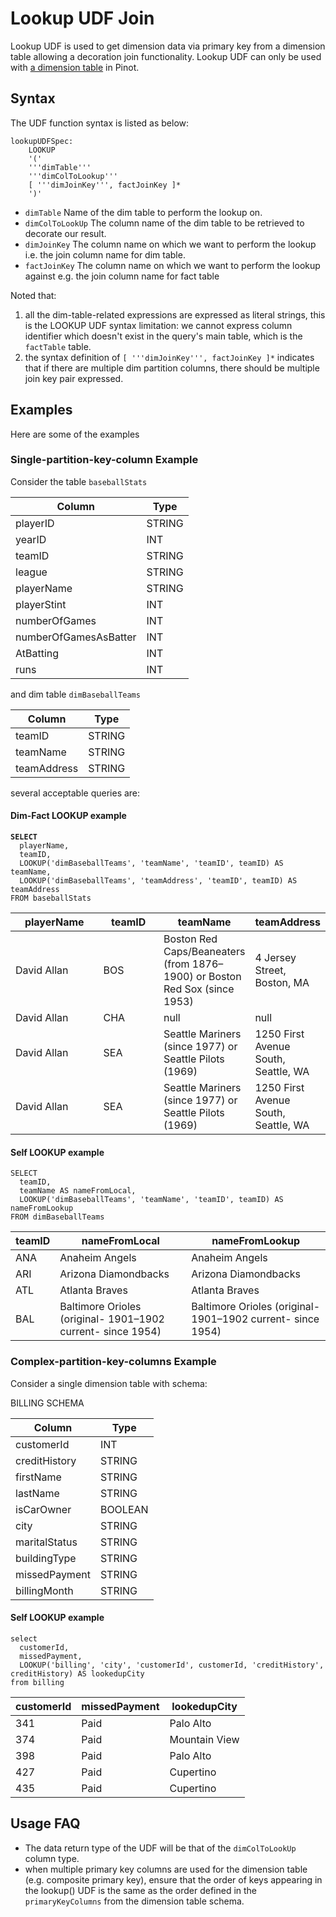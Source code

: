 # Lookup UDF Join

Lookup UDF is used to get dimension data via primary key from a dimension table allowing a decoration join functionality. Lookup UDF can only be used with [a dimension table](../../basics/data-import/batch-ingestion/dim-table.md) in Pinot.&#x20;

## Syntax&#x20;

The UDF function syntax is listed as below:

```
lookupUDFSpec:
    LOOKUP
    '('
    '''dimTable'''
    '''dimColToLookup'''
    [ '''dimJoinKey''', factJoinKey ]*
    ')'
```

* `dimTable` Name of the dim table to perform the lookup on.&#x20;
* `dimColToLookUp` The column name of the dim table to be retrieved to decorate our result.
* `dimJoinKey` The column name on which we want to perform the lookup i.e. the join column name for dim table.&#x20;
* `factJoinKey` The column name on which we want to perform the lookup against e.g. the join column name for fact table

Noted that:

1. all the dim-table-related expressions are expressed as literal strings, this is the LOOKUP UDF syntax limitation: we cannot express column identifier which doesn't exist in the query's main table, which is the `factTable` table.
2. the syntax definition of `[ '''dimJoinKey''', factJoinKey ]*` indicates that if there are multiple dim partition columns, there should be multiple join key pair expressed.

## Examples

Here are some of the examples

### Single-partition-key-column Example

Consider the table `baseballStats`&#x20;

| Column                | Type   |
| --------------------- | ------ |
| playerID              | STRING |
| yearID                | INT    |
| teamID                | STRING |
| league                | STRING |
| playerName            | STRING |
| playerStint           | INT    |
| numberOfGames         | INT    |
| numberOfGamesAsBatter | INT    |
| AtBatting             | INT    |
| runs                  | INT    |

and dim table `dimBaseballTeams`

| Column      | Type   |
| ----------- | ------ |
| teamID      | STRING |
| teamName    | STRING |
| teamAddress | STRING |

several acceptable queries are:

#### Dim-Fact LOOKUP example

<pre><code><strong>SELECT 
</strong>  playerName, 
  teamID, 
  LOOKUP('dimBaseballTeams', 'teamName', 'teamID', teamID) AS teamName, 
  LOOKUP('dimBaseballTeams', 'teamAddress', 'teamID', teamID) AS teamAddress
FROM baseballStats 
</code></pre>

<table><thead><tr><th width="141">playerName</th><th width="94.33333333333331">teamID</th><th>teamName</th><th>teamAddress</th></tr></thead><tbody><tr><td>David Allan</td><td>BOS</td><td>Boston Red Caps/Beaneaters (from 1876–1900) or Boston Red Sox (since 1953)</td><td>4 Jersey Street, Boston, MA</td></tr><tr><td>David Allan</td><td>CHA</td><td>null</td><td>null</td></tr><tr><td>David Allan</td><td>SEA</td><td>Seattle Mariners (since 1977) or Seattle Pilots (1969)</td><td>1250 First Avenue South, Seattle, WA</td></tr><tr><td>David Allan</td><td>SEA</td><td>Seattle Mariners (since 1977) or Seattle Pilots (1969)</td><td>1250 First Avenue South, Seattle, WA</td></tr></tbody></table>

#### Self LOOKUP example

```
SELECT 
  teamID, 
  teamName AS nameFromLocal,
  LOOKUP('dimBaseballTeams', 'teamName', 'teamID', teamID) AS nameFromLookup
FROM dimBaseballTeams
```

| teamID | nameFromLocal                                               | nameFromLookup                                              |
| ------ | ----------------------------------------------------------- | ----------------------------------------------------------- |
| ANA    | Anaheim Angels                                              | Anaheim Angels                                              |
| ARI    | Arizona Diamondbacks                                        | Arizona Diamondbacks                                        |
| ATL    | Atlanta Braves                                              | Atlanta Braves                                              |
| BAL    | Baltimore Orioles (original- 1901–1902 current- since 1954) | Baltimore Orioles (original- 1901–1902 current- since 1954) |

### Complex-partition-key-columns Example

Consider a single dimension table with schema:

BILLING SCHEMA

| Column        | Type    |
| ------------- | ------- |
| customerId    | INT     |
| creditHistory | STRING  |
| firstName     | STRING  |
| lastName      | STRING  |
| isCarOwner    | BOOLEAN |
| city          | STRING  |
| maritalStatus | STRING  |
| buildingType  | STRING  |
| missedPayment | STRING  |
| billingMonth  | STRING  |

#### Self LOOKUP example

```
select 
  customerId,
  missedPayment, 
  LOOKUP('billing', 'city', 'customerId', customerId, 'creditHistory', creditHistory) AS lookedupCity 
from billing
```

| customerId | missedPayment | lookedupCity  |
| ---------- | ------------- | ------------- |
| 341        | Paid          | Palo Alto     |
| 374        | Paid          | Mountain View |
| 398        | Paid          | Palo Alto     |
| 427        | Paid          | Cupertino     |
| 435        | Paid          | Cupertino     |



## Usage FAQ

* The data return type of the UDF will be that of the `dimColToLookUp` column type.&#x20;
* when multiple primary key columns are used for the dimension table (e.g. composite primary key), ensure that the order of keys appearing in the lookup() UDF is the same as the order defined in the `primaryKeyColumns` from the dimension table schema.
